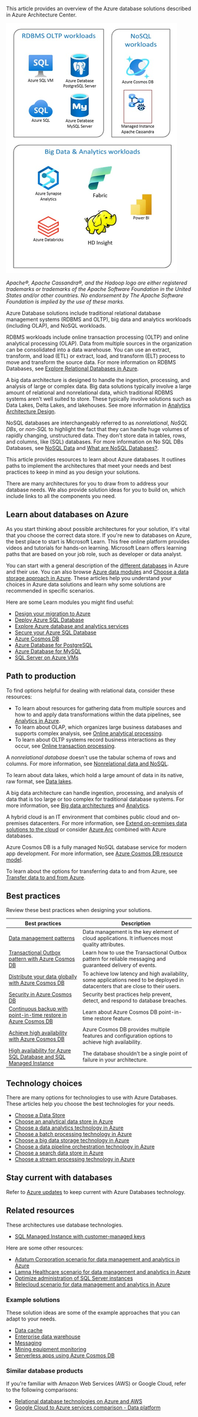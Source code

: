 This article provides an overview of the Azure database solutions described in Azure Architecture Center.

![Diagram that contrasts relational database management system and big data solutions.](_images/data-service-classifications.png)

*Apache®, Apache Cassandra®, and the Hadoop logo are either registered trademarks or trademarks of the Apache Software Foundation in the United States and/or other countries. No endorsement by The Apache Software Foundation is implied by the use of these marks.*

Azure Database solutions include traditional relational database management systems (RDBMS and OLTP), big data and analytics workloads (including OLAP), and NoSQL workloads.

RDBMS workloads include online transaction processing (OLTP) and online analytical processing (OLAP).
Data from multiple sources in the organization can be consolidated into a data warehouse.
You can use an extract, transform, and load (ETL) or extract, load, and transform (ELT) process to move and transform the source data. For more information on RDBMS Databases, see [Explore Relational Databases in Azure](/training/modules/explore-provision-deploy-relational-database-offerings-azure/).

A big data architecture is designed to handle the ingestion, processing, and analysis of large or complex data.
Big data solutions typically involve a large amount of relational and nonrelational data, which traditional RDBMS systems aren't well suited to store. These typically involve solutions such as Data Lakes, Delta Lakes, and lakehouses. See more information in [Analytics Architecture Design](/azure/architecture/solution-ideas/articles/analytics-start-here).

NoSQL databases are interchangeably referred to as *nonrelational*, *NoSQL DBs*, or *non-SQL* to highlight the fact that they can handle huge volumes of rapidly changing, unstructured data. They don't store data in tables, rows, and columns, like (SQL) databases. For more information on No SQL DBs Databases, see [NoSQL Data](/azure/architecture/data-guide/big-data/non-relational-data) and [What are NoSQL Databases?](https://azure.microsoft.com/resources/cloud-computing-dictionary/what-is-nosql-database/).

This article provides resources to learn about Azure databases. It outlines paths to implement the architectures that meet your needs and best practices to keep in mind as you design your solutions.

There are many architectures for you to draw from to address your database needs.
We also provide solution ideas for you to build on, which include links to all the components you need.

## Learn about databases on Azure

As you start thinking about possible architectures for your solution, it's vital that you choose the correct data store. If you're new to databases on Azure, the best place to start is Microsoft Learn. This free online platform provides videos and tutorials for hands-on learning. Microsoft Learn offers learning paths that are based on your job role, such as developer or data analyst.

You can start with a general description of the [different databases](https://azure.microsoft.com/products/category/databases) in Azure and their use. You can also browse [Azure data modules](/training/browse/?products=azure&terms=database) and [Choose a data storage approach in Azure](/training/modules/choose-storage-approach-in-azure). These articles help you understand your choices in Azure data solutions and learn why some solutions are recommended in specific scenarios.  

Here are some Learn modules you might find useful:

- [Design your migration to Azure](/training/modules/design-your-migration-to-azure)
- [Deploy Azure SQL Database](/training/modules/deploy-azure-sql-database)
- [Explore Azure database and analytics services](/training/modules/azure-database-fundamentals)
- [Secure your Azure SQL Database](/training/modules/secure-your-azure-sql-database)
- [Azure Cosmos DB](/azure/cosmos-db/introduction)
- [Azure Database for PostgreSQL](/azure/postgresql/)
- [Azure Database for MySQL](/azure/mysql/flexible-server/overview-single)
- [SQL Server on Azure VMs](/azure/azure-sql/virtual-machines/windows/sql-server-on-azure-vm-iaas-what-is-overview)

## Path to production

To find options helpful for dealing with relational data, consider these resources:

- To learn about resources for gathering data from multiple sources and how to and apply data transformations within the data pipelines, see [Analytics in Azure](/azure/architecture/solution-ideas/articles/analytics-start-here).
- To learn about OLAP, which organizes large business databases and supports complex analysis, see [Online analytical processing](../data-guide/relational-data/online-analytical-processing.yml).
- To learn about OLTP systems record business interactions as they occur, see [Online transaction processing](../data-guide/relational-data/online-transaction-processing.md).

A *nonrelational database* doesn't use the tabular schema of rows and columns. For more information, see [Nonrelational data and NoSQL](../data-guide/big-data/non-relational-data.yml).

To learn about data lakes, which hold a large amount of data in its native, raw format, see [Data lakes](../data-guide/scenarios/data-lake.md).

A big data architecture can handle ingestion, processing, and analysis of data that is too large or too complex for traditional database systems. For more information, see [Big data architectures](../databases/guide/big-data-architectures.yml) and [Analytics](/azure/architecture/solution-ideas/articles/analytics-start-here).

A hybrid cloud is an IT environment that combines public cloud and on-premises datacenters. For more information, see [Extend on-premises data solutions to the cloud](../databases/guide/hybrid-on-premises-and-cloud.md) or consider [Azure Arc](/azure/azure-arc/overview) combined with Azure databases.

Azure Cosmos DB is a fully managed NoSQL database service for modern app development. For more information, see [Azure Cosmos DB resource model](/azure/cosmos-db/account-databases-containers-items).

To learn about the options for transferring data to and from Azure, see [Transfer data to and from Azure](../data-guide/scenarios/data-transfer.md).

## Best practices

Review these best practices when designing your solutions.

| Best practices | Description |
|--------------- |------------ |
| [Data management patterns](../patterns/category/data-management.md) | Data management is the key element of cloud applications. It influences most quality attributes. |
| [Transactional Outbox pattern with Azure Cosmos DB](../databases/guide/transactional-outbox-cosmos.yml) | Learn how to use the Transactional Outbox pattern for reliable messaging and guaranteed delivery of events. |
| [Distribute your data globally with Azure Cosmos DB](/azure/cosmos-db/distribute-data-globally) | To achieve low latency and high availability, some applications need to be deployed in datacenters that are close to their users. |
| [Security in Azure Cosmos DB](/azure/cosmos-db/database-security) | Security best practices help prevent, detect, and respond to database breaches. |
| [Continuous backup with point-in-time restore in Azure Cosmos DB](/azure/cosmos-db/continuous-backup-restore-introduction) | Learn about Azure Cosmos DB point-in-time restore feature. |
| [Achieve high availability with Azure Cosmos DB](/azure/cosmos-db/high-availability) | Azure Cosmos DB provides multiple features and configuration options to achieve high availability. |
| [High availability for Azure SQL Database and SQL Managed Instance](/azure/azure-sql/database/high-availability-sla) | The database shouldn't be a single point of failure in your architecture. |

## Technology choices

There are many options for technologies to use with Azure Databases.
These articles help you choose the best technologies for your needs.

- [Choose a Data Store](/azure/architecture/guide/technology-choices/data-store-overview)
- [Choose an analytical data store in Azure](../data-guide/technology-choices/analytical-data-stores.md)
- [Choose a data analytics technology in Azure](../data-guide/technology-choices/analysis-visualizations-reporting.md)
- [Choose a batch processing technology in Azure](../data-guide/technology-choices/batch-processing.md)
- [Choose a big data storage technology in Azure](../data-guide/technology-choices/data-storage.md)
- [Choose a data pipeline orchestration technology in Azure](../data-guide/technology-choices/pipeline-orchestration-data-movement.md)
- [Choose a search data store in Azure](../data-guide/technology-choices/search-options.md)
- [Choose a stream processing technology in Azure](../data-guide/technology-choices/stream-processing.md)

## Stay current with databases

Refer to [Azure updates](https://azure.microsoft.com/updates/?category=databases) to keep current with Azure Databases technology.

## Related resources

These architectures use database technologies.

- [SQL Managed Instance with customer-managed keys](../databases/architecture/sql-managed-instance-cmk.yml)

Here are some other resources:

- [Adatum Corporation scenario for data management and analytics in Azure](/azure/cloud-adoption-framework/scenarios/data-management/architectures/reference-architecture-adatum)
- [Lamna Healthcare scenario for data management and analytics in Azure](/azure/cloud-adoption-framework/scenarios/data-management/architectures/reference-architecture-lamna)
- [Optimize administration of SQL Server instances](../hybrid/azure-arc-sql-server.yml)
- [Relecloud scenario for data management and analytics in Azure](/azure/cloud-adoption-framework/scenarios/data-management/architectures/reference-architecture-relecloud)

### Example solutions

These solution ideas are some of the example approaches that you can adapt to your needs.

- [Data cache](../databases/idea/data-cache-with-redis-cache.yml)
- [Enterprise data warehouse](../solution-ideas/articles/enterprise-data-warehouse.yml)
- [Messaging](../databases/idea/messaging.yml)
- [Mining equipment monitoring](../solution-ideas/articles/monitor-mining-equipment.yml)
- [Serverless apps using Azure Cosmos DB](../databases/idea/serverless-apps-using-cosmos-db.yml)

### Similar database products

If you're familiar with Amazon Web Services (AWS) or Google Cloud, refer to the following comparisons:

- [Relational database technologies on Azure and AWS](../aws-professional/databases.md)
- [Google Cloud to Azure services comparison - Data platform](../gcp-professional/services.md#data-platform)
